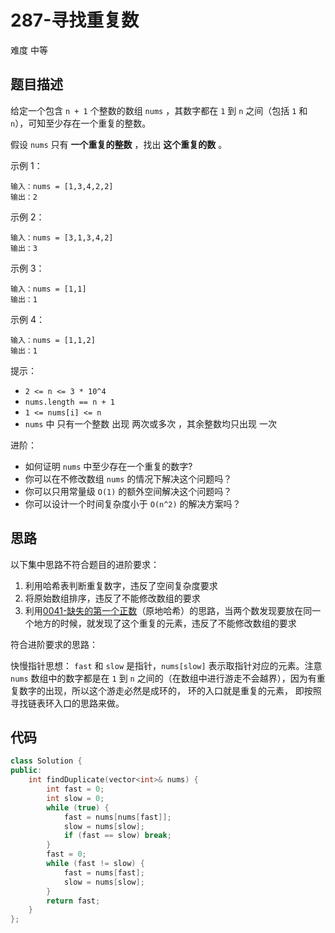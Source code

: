 # 287-寻找重复数

难度 中等



## 题目描述

给定一个包含 `n + 1` 个整数的数组 `nums` ，其数字都在 `1` 到 `n` 之间（包括 `1` 和 `n`），可知至少存在一个重复的整数。

假设 `nums` 只有 **一个重复的整数** ，找出 **这个重复的数** 。

示例 1：
```
输入：nums = [1,3,4,2,2]
输出：2
```
示例 2：
```
输入：nums = [3,1,3,4,2]
输出：3
```
示例 3：
```
输入：nums = [1,1]
输出：1
```
示例 4：
```
输入：nums = [1,1,2]
输出：1
```

提示：

- `2 <= n <= 3 * 10^4`
- `nums.length == n + 1`
- `1 <= nums[i] <= n`
- `nums` 中 只有一个整数 出现 两次或多次 ，其余整数均只出现 一次


进阶：

- 如何证明 `nums` 中至少存在一个重复的数字?
- 你可以在不修改数组 `nums` 的情况下解决这个问题吗？
- 你可以只用常量级 `O(1)` 的额外空间解决这个问题吗？
- 你可以设计一个时间复杂度小于 `O(n^2)` 的解决方案吗？



## 思路

以下集中思路不符合题目的进阶要求：

1. 利用哈希表判断重复数字，违反了空间复杂度要求
2. 将原始数组排序，违反了不能修改数组的要求
3. 利用[0041-缺失的第一个正数](0041-缺失的第一个正数.md)（原地哈希）的思路，当两个数发现要放在同一个地方的时候，就发现了这个重复的元素，违反了不能修改数组的要求

符合进阶要求的思路：

快慢指针思想： `fast` 和 `slow` 是指针，`nums[slow]` 表示取指针对应的元素。注意 `nums` 数组中的数字都是在 `1` 到 `n` 之间的（在数组中进行游走不会越界），因为有重复数字的出现，所以这个游走必然是成环的， 环的入口就是重复的元素， 即按照寻找链表环入口的思路来做。



## 代码

```c++
class Solution {
public:
    int findDuplicate(vector<int>& nums) {
        int fast = 0;
        int slow = 0;
        while (true) {
            fast = nums[nums[fast]];
            slow = nums[slow];
            if (fast == slow) break;
        }
        fast = 0;
        while (fast != slow) {
            fast = nums[fast];
            slow = nums[slow];
        }
        return fast;
    }
};
```

